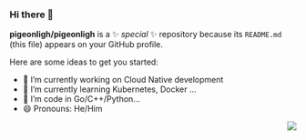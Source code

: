 ### Hi there 👋

**pigeonligh/pigeonligh** is a ✨ _special_ ✨ repository because its `README.md` (this file) appears on your GitHub profile.

Here are some ideas to get you started:

- 🔭 I’m currently working on Cloud Native development
- 🌱 I’m currently learning Kubernetes, Docker ...
- 🤔 I’m code in Go/C++/Python...
- 😄 Pronouns: He/Him

<img align="right" src="https://github-readme-stats.vercel.app/api?username=pigeonligh&show_icons=true&count_private=true&theme=vue&hide_title=true&include_all_commits=true" />
